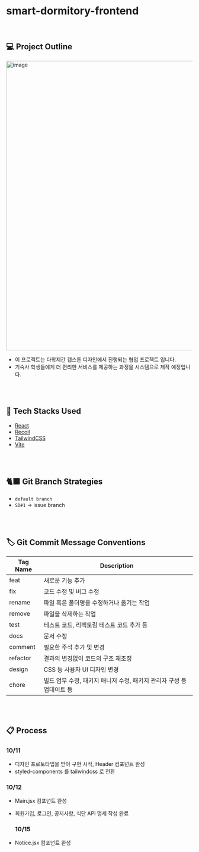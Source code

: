 # smart-dormitory-frontend

<br>


## 💻 Project Outline
<img width="780" alt="image" src="https://github.com/Smart-Dormitory/smart-dormitory-backend/assets/120713987/c369f9c8-edbd-468e-a765-0a49348324f0">

- 이 프로젝트는 다학제간 캡스톤 디자인에서 진행되는 협업 프로젝트 입니다.
- 기숙사 학생들에게 더 편리한 서비스를 제공하는 과정을 시스템으로 제작 예정입니다.

<br>
<br>

## 🔨 Tech Stacks Used
- [React](https://ko.legacy.reactjs.org/)
- [Recoil](https://recoiljs.org/ko/)
- [TailwindCSS](https://tailwindcss.com/)
- [Vite](https://ko.vitejs.dev/)

<br>
<br>

## 🐈‍⬛ Git Branch Strategies
- `default branch`
- `SD#1` -> issue branch

<br>
<br>

## 🏷️ Git Commit Message Conventions
| Tag Name | Description |
| --- | --- |
| feat | 새로운 기능 추가 |
| fix | 코드 수정 및 버그 수정 |
| rename | 파일 혹은 폴더명을 수정하거나 옮기는 작업 |
| remove | 파일을 삭제하는 작업 |
| test | 테스트 코드, 리펙토링 테스트 코드 추가 등 |
| docs | 문서 수정 |
| comment | 필요한 주석 추가 및 변경 |
| refactor | 결과의 변경없이 코드의 구조 재조정 |
| design | CSS 등 사용자 UI 디자인 변경 |
| chore | 빌드 업무 수정, 패키지 매니저 수정, 패키지 관리자 구성 등 업데이트 등 |

<br>
<br>


## 📋 Process

### 10/11
- 디자인 프로토타입을 받아 구현 시작, Header 컴포넌트 완성
- styled-components 를 tailwindcss 로 전환

### 10/12
- Main.jsx 컴포넌트 완성
- 회원가입, 로그인, 공지사항, 식단 API 명세 작성 완료

  ### 10/15
- Notice.jsx 컴포넌트 완성
